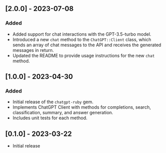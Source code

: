 ## [2.0.0] - 2023-07-08

### Added

- Added support for chat interactions with the GPT-3.5-turbo model.
- Introduced a new `chat` method to the `ChatGPT::Client` class, which sends an array of chat messages to the API and receives the generated messages in return.
- Updated the README to provide usage instructions for the new `chat` method.

## [1.0.0] - 2023-04-30

### Added

- Initial release of the `chatgpt-ruby` gem.
- Implements ChatGPT Client with methods for completions, search, classification, summary, and answer generation.
- Includes unit tests for each method.

## [0.1.0] - 2023-03-22

- Initial release

